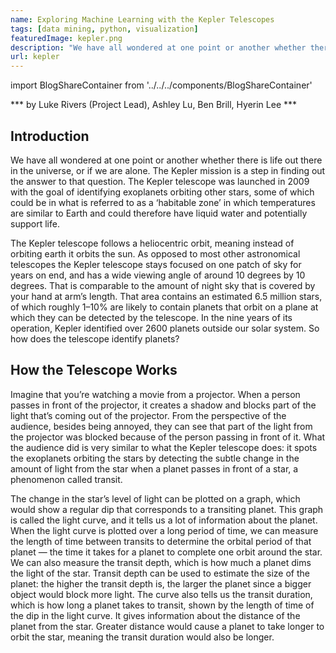 ```yaml
---
name: Exploring Machine Learning with the Kepler Telescopes
tags: [data mining, python, visualization]
featuredImage: kepler.png
description: "We have all wondered at one point or another whether there is life out there in the universe, or if we are alone. The Kepler mission is a step in finding out the answer to that question."
url: kepler
---
```



import BlogShareContainer from '../../../components/BlogShareContainer'

<BlogShareContainer  website = "https://ucladatares.medium.com/exploring-machine-learning-with-the-kepler-telescope-dc1dfada5431"/>

*** by Luke Rivers (Project Lead), Ashley Lu, Ben Brill, Hyerin Lee ***
## Introduction

We have all wondered at one point or another whether there is life out there in the universe, or if we are alone. The Kepler mission is a step in finding out the answer to that question. The Kepler telescope was launched in 2009 with the goal of identifying exoplanets orbiting other stars, some of which could be in what is referred to as a ‘habitable zone’ in which temperatures are similar to Earth and could therefore have liquid water and potentially support life.

The Kepler telescope follows a heliocentric orbit, meaning instead of orbiting earth it orbits the sun. As opposed to most other astronomical telescopes the Kepler telescope stays focused on one patch of sky for years on end, and has a wide viewing angle of around 10 degrees by 10 degrees. That is comparable to the amount of night sky that is covered by your hand at arm’s length. That area contains an estimated 6.5 million stars, of which roughly 1–10% are likely to contain planets that orbit on a plane at which they can be detected by the telescope. In the nine years of its operation, Kepler identified over 2600 planets outside our solar system. So how does the telescope identify planets?

## How the Telescope Works

Imagine that you’re watching a movie from a projector. When a person passes in front of the projector, it creates a shadow and blocks part of the light that’s coming out of the projector. From the perspective of the audience, besides being annoyed, they can see that part of the light from the projector was blocked because of the person passing in front of it. What the audience did is very similar to what the Kepler telescope does: it spots the exoplanets orbiting the stars by detecting the subtle change in the amount of light from the star when a planet passes in front of a star, a phenomenon called transit.


The change in the star’s level of light can be plotted on a graph, which would show a regular dip that corresponds to a transiting planet. This graph is called the light curve, and it tells us a lot of information about the planet. When the light curve is plotted over a long period of time, we can measure the length of time between transits to determine the orbital period of that planet — the time it takes for a planet to complete one orbit around the star. We can also measure the transit depth, which is how much a planet dims the light of the star. Transit depth can be used to estimate the size of the planet: the higher the transit depth is, the larger the planet since a bigger object would block more light. The curve also tells us the transit duration, which is how long a planet takes to transit, shown by the length of time of the dip in the light curve. It gives information about the distance of the planet from the star. Greater distance would cause a planet to take longer to orbit the star, meaning the transit duration would also be longer.

